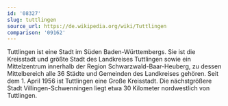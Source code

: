 ```yaml
---
id: '08327'
slug: tuttlingen
source_url: https://de.wikipedia.org/wiki/Tuttlingen
comparison: '09162'
---
```


Tuttlingen ist eine Stadt im Süden Baden-Württembergs. Sie ist die Kreisstadt und größte Stadt des Landkreises Tuttlingen sowie ein Mittelzentrum innerhalb der Region Schwarzwald-Baar-Heuberg, zu dessen Mittelbereich alle 36 Städte und Gemeinden des Landkreises gehören. Seit dem 1. April 1956 ist Tuttlingen eine Große Kreisstadt. Die nächstgrößere Stadt Villingen-Schwenningen liegt etwa 30 Kilometer nordwestlich von Tuttlingen.
